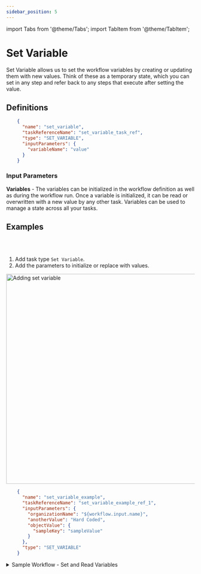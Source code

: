 ```yaml
---
sidebar_position: 5
---
```



import Tabs from '@theme/Tabs';
import TabItem from '@theme/TabItem';

# Set Variable

Set Variable allows us to set the workflow variables by creating or updating them with new values. Think of these as a temporary state, which you can set in any step and refer back to any steps that execute after setting the value.

## Definitions

```json
    {
      "name": "set_variable",
      "taskReferenceName": "set_variable_task_ref",
      "type": "SET_VARIABLE",
      "inputParameters": {
        "variableName": "value"
      }
    }
```

### Input Parameters

**Variables** - The variables can be initialized in the workflow definition as well as during the workflow run. Once a variable is initialized, it can be read or overwritten with a new value by any other task. Variables can be used to manage a state across all your tasks.

## Examples


<Tabs>
<TabItem value="UI" label="UI" className="paddedContent">

<div className="row">
<div className="col col--4">

<br/>
<br/>

1. Add task type `Set Variable`.
2. Add the parameters to initialize or replace with values.

</div>
<div className="col">
<div className="embed-loom-video">

<p><img src="/content/img/ui-guide-set-variable.png" alt="Adding set variable" width="560" height="auto"/></p>

</div>
</div>
</div>



</TabItem>
 <TabItem value="JSON" label="JSON Example">

```json
    {
      "name": "set_variable_example",
      "taskReferenceName": "set_variable_example_ref_1",
      "inputParameters": {
        "organizationName": "${workflow.input.name}",
        "anotherValue": "Hard Coded",
        "objectValue": {
          "sampleKey": "sampleValue"
        }
      },
      "type": "SET_VARIABLE"
    }
```

</TabItem>
</Tabs>


<details><summary>Sample Workflow - Set and Read Variables</summary>
<p>
Suppose in a workflow, we have to store a value in a variable and then, later in the workflow, reuse the value stored in the variable just as we do in programming; in such scenarios, the <i><b>Set Variable</b></i> task can be used.
<br/><br/>

Following is the workflow definition with the SET_VARIABLE task.

```json
{
  "name": "Set_Variable_Workflow",
  "description": "Set a value to a variable and then reuse it later in the workflow",
  "tasks": [
    {
      "name": "Set_Name",
      "taskReferenceName": "Set_Name",
      "type": "SET_VARIABLE",
      "inputParameters": {
        "name": "Orkes"
      }
    },
    {
      "name": "Read_Name",
      "taskReferenceName": "Read_Name",
      "inputParameters": {
        "var_name" : "${workflow.variables.name}"
      },
      "type": "SIMPLE"
    }
  ]
}
```

The above example shows that the task **Set_Name** is a Set Variable Task, and the variable name is set to **Orkes**. Later in the workflow, it is referenced by **${workflow.variables.name}** in another task.
</p>
</details>